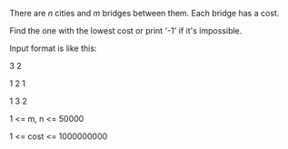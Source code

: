 There are _n_ cities and _m_ bridges between them. Each bridge has a cost.

Find the one with the lowest cost or print '-1' if it's impossible.


Input format is like this:

3 2

1 2 1

1 3 2


1 <= m, n <= 50000

1 <= cost <= 1000000000
